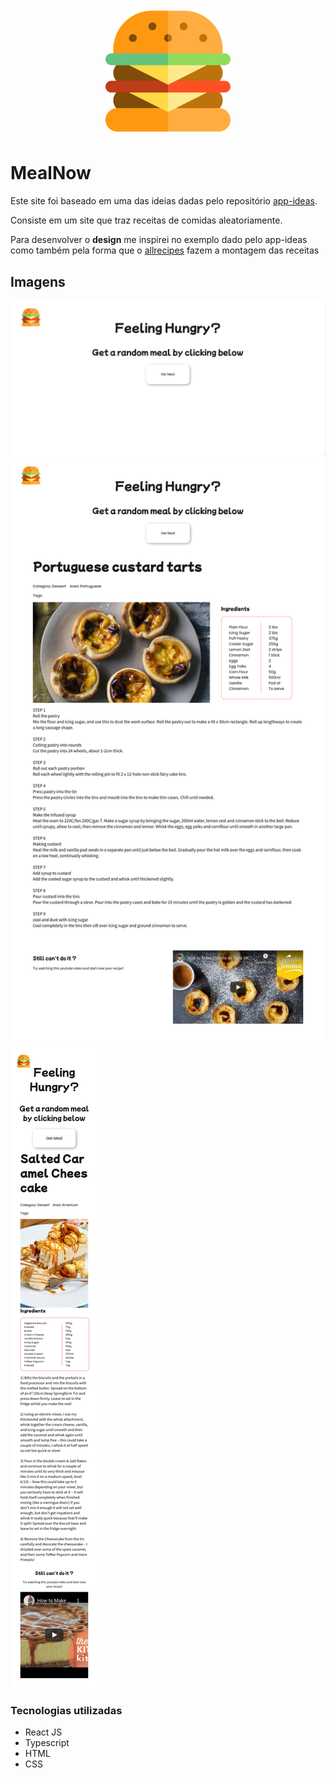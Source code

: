 <h1 align="center">
    <img alt="MealNow" src="./README/MealNow.svg" width="200px" />
</h1>

# MealNow

Este site foi baseado em uma das ideias dadas pelo repositório [app-ideas](https://github.com/florinpop17/app-ideas).

Consiste em um site que traz receitas de comidas aleatoriamente.

Para desenvolver o **design** me inspirei no exemplo dado pelo app-ideas como também pela forma que o [allrecipes](https://www.allrecipes.com/recipe/285644/cheesy-pumpkin-scones-with-walnuts-and-sage/) fazem a montagem das receitas

## Imagens

![image](README/state-0.png)
![image](README/state-1.png)
![image](README/state-2.png)

### Tecnologias utilizadas

- React JS
- Typescript
- HTML
- CSS
